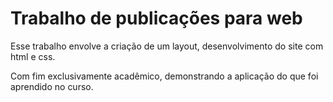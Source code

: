 # Trabalho de publicações para web

Esse trabalho envolve a criação de um layout, desenvolvimento do site com html e css.

Com fim exclusivamente acadêmico, demonstrando a aplicação do que foi aprendido no curso.

